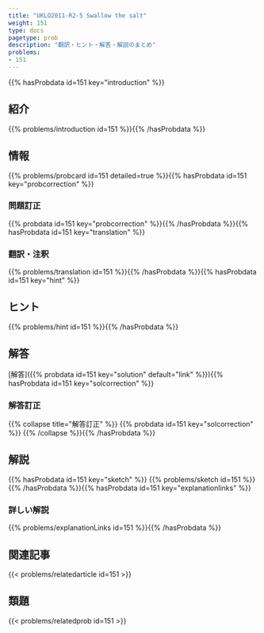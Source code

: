 ```yaml
---
title: "UKLO2011-R2-5 Swallow the salt"
weight: 151
type: docs
pagetype: prob
description: "翻訳・ヒント・解答・解説のまとめ"
problems: 
- 151
---
```


{{% hasProbdata id=151 key="introduction" %}}

## 紹介

{{% problems/introduction id=151 %}}{{% /hasProbdata %}}

## 情報

{{% problems/probcard id=151 detailed=true %}}{{% hasProbdata id=151 key="probcorrection" %}}

### 問題訂正

{{% probdata id=151 key="probcorrection" %}}{{% /hasProbdata %}}{{% hasProbdata id=151 key="translation" %}}

### 翻訳・注釈

{{% problems/translation id=151 %}}{{% /hasProbdata %}}{{% hasProbdata id=151 key="hint" %}}

## ヒント

{{% problems/hint id=151 %}}{{% /hasProbdata %}}

## 解答

[解答]({{% probdata id=151 key="solution" default="link" %}}){{% hasProbdata id=151 key="solcorrection" %}}

### 解答訂正

{{% collapse title="解答訂正" %}}
{{% probdata id=151 key="solcorrection" %}}
{{% /collapse %}}{{% /hasProbdata %}}

## 解説

{{% hasProbdata id=151 key="sketch" %}}
{{% problems/sketch id=151 %}}
{{% /hasProbdata %}}{{% hasProbdata id=151 key="explanationlinks" %}}

### 詳しい解説

{{% problems/explanationLinks id=151 %}}{{% /hasProbdata %}}

## 関連記事

{{< problems/relatedarticle id=151 >}}

## 類題

{{< problems/relatedprob id=151 >}}
